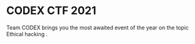 # CODEX CTF 2021
Team CODEX brings you the most awaited event of the year on the topic Ethical hacking .
